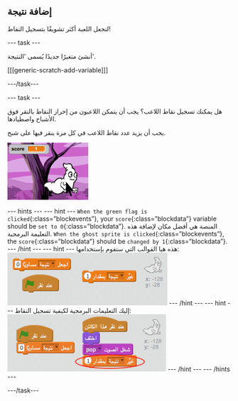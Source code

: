 ## إضافة نتيجة

لنجعل اللعبة أكثر تشويقًا بتسجيل النقاط!

\--- task \---

أنشئ متغيرًا جديدًا يُسمى 'النتيجة'.

[[[generic-scratch-add-variable]]]

\---/task\---

\--- task \---

هل يمكنك تسجيل نقاط اللاعب؟ يجب أن يتمكن اللاعبون من إحراز النقاط بالنقر فوق الأشباح واصطيادها.

يجب أن يزيد عدد نقاط اللاعب في كل مرة ينقر فيها على شبح.

![زيادة النقاط](images/ghost-score-test.png)

\--- hints \--- \--- hint \--- `When the green flag is clicked`{:class=”blockevents”}, your `score`{:class=”blockdata”} variable should be `set to 0`{:class=”blockdata”}. المنصة هي أفضل مكان لإضافة هذه التعليمة البرمجية. `When the ghost sprite is clicked`{:class=”blockevents”}, the `score`{:class=”blockdata”} should be `changed by 1`{:class=”blockdata”}. \--- /hint \--- \--- hint \--- هذه هيا القوالب التي ستقوم بإستخدامها: ![screenshot](images/ghost-score-blocks.png) \--- /hint \--- \--- hint \--- إليك التعليمات البرمجية لكيفية تسجيل النقاط: ![screenshot](images/ghost-score-code.png) \--- /hint \--- \--- /hints \---

\---/task\---